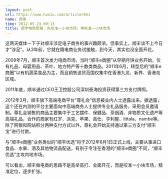 ```yaml
---
layout: post
url: https://www.huxiu.com/article/651
name: 虎嗅
time: 2012-05-23 09:13
title: 顺丰电商思路：先咬准一小块市场，再咬准一小块市场
---
```

这两天媒体一下子对顺丰涉足电子商务的事兴趣颇浓。但事实上，顺丰谈不上今日才“涉足”。从3年前，它就在跟电商业务试接触，到今天，其实也没全面开花。

2009年7月，顺丰首次发力电商市场，当时“顺丰e商圈”从早期月饼业务开始，仅有礼品、母婴用品、茶叶、地方特产等十数类商品。2011年6月，转型后的“顺丰e商圈”以有机蔬菜食品为主，而且销售送货范围仅集中在香港九龙、新界、香港岛区域。

2011年底，顺丰通过CEO王卫控股公司深圳泰海投资获得第三方支付牌照。

2012年3月，顺丰旗下高端电商平台“尊礼会”信息被业内人士透露出来。据透露，这个还在内测的平台主要面向中高端商务人士提供专业礼品服务，采用会员邀请制。尊礼会销售的商品主要集中于工艺摆件、保健品、茶烟酒、非物质文化遗产等高端礼品，合作的商家有红岁、派克、苹果、高仕、亨利屋、Iittala、nambe等。除了网银和网站积分两种支付方式以外，尊礼会开始支持通过第三方支付“顺丰宝”进行付款。

与“顺丰e商圈”业务类似的“顺丰优选”将于2012年6月1日正式上线，主要从事进口食品、水果、酒及其他物流品配送，有别于专注在香港的“顺丰e商圈”不同，“顺丰优选”主攻内地市场。

可以看出，顺丰做电商的思路不是高举高打、全面开花，而是咬准一小块市场，精准定位，逐步扩张。

